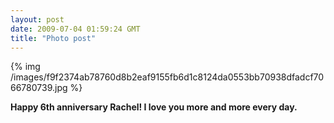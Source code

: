```yaml
---
layout: post
date: 2009-07-04 01:59:24 GMT
title: "Photo post"
---
```

{% img /images/f9f2374ab78760d8b2eaf9155fb6d1c8124da0553bb70938dfadcf7066780739.jpg %}

<b>Happy 6th anniversary Rachel!  I love you more and more every day.</b>